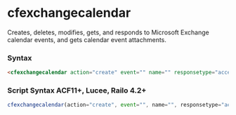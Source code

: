 # cfexchangecalendar

Creates, deletes, modifies, gets, and responds to Microsoft Exchange calendar events, and gets calendar event attachments.

### Syntax

```html
<cfexchangecalendar action="create" event="" name="" responsetype="accept" uid="">
```

### Script Syntax ACF11+, Lucee, Railo 4.2+

```javascript
cfexchangecalendar(action="create", event="", name="", responsetype="accept", uid="");
```
